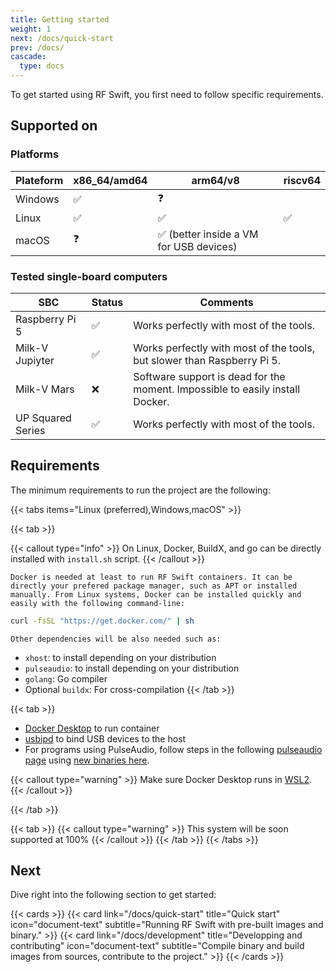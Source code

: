 ```yaml
---
title: Getting started
weight: 1
next: /docs/quick-start
prev: /docs/
cascade:
  type: docs
---
```


To get started using RF Swift, you first need to follow specific requirements.

## Supported on

### Platforms

| Plateform | x86_64/amd64 | arm64/v8                                      | riscv64  |
| --------  | ------------ | --------------------------------------------  | -------- |
| Windows   | ✅           | ❓                                            |          |
| Linux     | ✅           | ✅                                            | ✅       |
| macOS     | ❓           | ✅ (better inside a VM for USB devices)       |          |


### Tested single-board computers


| SBC                  | Status       | Comments                                                                      |
| -------------------- | ------------ | ----------------------------------------------------------------------------  |
| Raspberry Pi 5       | ✅           | Works perfectly with most of the tools.                                       |
| Milk-V Jupiyter      | ✅           | Works perfectly with most of the tools, but slower than Raspberry Pi 5.       |
| Milk-V Mars          | ❌           | Software support is dead for the moment. Impossible to easily install Docker. |
| UP Squared Series    | ✅           | Works perfectly with most of the tools.                                       |

## Requirements

The minimum requirements to run the project are the following:


{{< tabs items="Linux (preferred),Windows,macOS" >}}

  {{< tab >}}

{{< callout type="info" >}}
  On Linux, Docker, BuildX, and go can be directly installed with `install.sh` script.
{{< /callout >}}

    Docker is needed at least to run RF Swift containers. It can be directly your prefered package manager, such as APT or installed manually. From Linux systems, Docker can be installed quickly and easily with the following command-line:

```bash
curl -fsSL "https://get.docker.com/" | sh
```
    Other dependencies will be also needed such as:

  - `xhost`: to install depending on your distribution
  - `pulseaudio`: to install depending on your distribution
  - `golang`: Go compiler 
  - Optional `buildx`: For cross-compilation
  {{< /tab >}}

  {{< tab >}}
  - [Docker Desktop](https://docs.docker.com/desktop/install/windows-install/) to run container
  - [usbipd](https://learn.microsoft.com/en-us/windows/wsl/connect-usb) to bind USB devices to the host
  - For programs using PulseAudio, follow steps in the following [pulseaudio page](https://www.linuxuprising.com/2021/03/how-to-get-sound-pulseaudio-to-work-on.html) using [new binaries here](https://pgaskin.net/pulseaudio-win32/).

  {{< callout type="warning" >}}
    Make sure Docker Desktop runs in [WSL2](https://docs.docker.com/desktop/wsl/#enabling-docker-support-in-wsl-2-distros).
  {{< /callout >}}

  {{< /tab >}}

  {{< tab >}}
{{< callout type="warning" >}}
  This system will be soon supported at 100%
{{< /callout >}}
  {{< /tab >}}
{{< /tabs >}}

## Next

Dive right into the following section to get started:

{{< cards >}}
  {{< card link="/docs/quick-start" title="Quick start" icon="document-text" subtitle="Running RF Swift with pre-built images and binary." >}}
  {{< card link="/docs/development" title="Developping and contributing" icon="document-text" subtitle="Compile binary and build images from sources, contribute to the project." >}}
{{< /cards >}}
